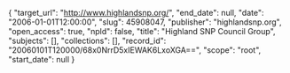 {
  "target_url": "http://www.highlandsnp.org/", 
  "end_date": null, 
  "date": "2006-01-01T12:00:00", 
  "slug": 45908047, 
  "publisher": "highlandsnp.org", 
  "open_access": true, 
  "npld": false, 
  "title": "Highland SNP Council Group", 
  "subjects": [], 
  "collections": [], 
  "record_id": "20060101T120000/68x0NrrD5xIEWAK6LxoXGA==", 
  "scope": "root", 
  "start_date": null
}

